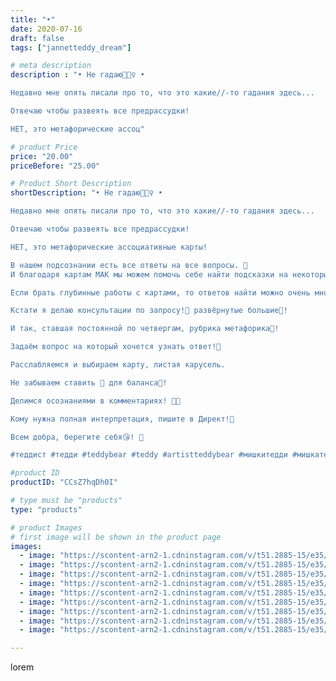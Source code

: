 ```yaml
---
title: "•"
date: 2020-07-16
draft: false
tags: ["jannetteddy_dream"]

# meta description
description : "• Не гадаю🤦🏼‍♀️ •

Недавно мне опять писали про то, что это какие//-то гадания здесь...

Отвечаю чтобы развеять все предрассудки!

НЕТ, это метафорические ассоц"

# product Price
price: "20.00"
priceBefore: "25.00"

# Product Short Description
shortDescription: "• Не гадаю🤦🏼‍♀️ •

Недавно мне опять писали про то, что это какие//-то гадания здесь...

Отвечаю чтобы развеять все предрассудки!

НЕТ, это метафорические ассоциативные карты!

В нашем подсознании есть все ответы на все вопросы. 💫
И благодаря картам МАК мы можем помочь себе найти подсказки на некоторые вопросы! 

Если брать глубинные работы с картами, то ответов найти можно очень много! 

Кстати я делаю консультации по запросу!💞 развёрнутые большие💫!

И так, ставшая постоянной по четвергам, рубрика метафорика💫!

Задаём вопрос на который хочется узнать ответ!🦋

Расслабляемся и выбираем карту, листая карусель. 

Не забываем ставить 💞 для баланса💞!

Делимся осознаниями в комментариях! 🙏💞

Кому нужна полная интерпретация, пишите в Директ!💞

Всем добра, берегите себя😘! 💫

#теддист #тедди #teddybear #teddy #artistteddybear #мишкитедди #мишкатедди #teddybear🐻 #teddy🐻 #teddy_bear #teddybearlove #artistteddybear #artistteddy #своимируками #ручнаяработа #моявесна #распродажа #медведиспасутмир #мойпомощниккнига #jannettcollection #королевствотеддишик #картымак #метафорическиекарты #ассоциативныекарты #арттерапия #психология #jannetteddy_психология"

#product ID
productID: "CCsZ7hqDh0I"

# type must be "products"
type: "products"

# product Images
# first image will be shown in the product page
images:
  - image: "https://scontent-arn2-1.cdninstagram.com/v/t51.2885-15/e35/s1080x1080/108478446_743554626447625_3317685031825296627_n.jpg?_nc_ht=scontent-arn2-1.cdninstagram.com&_nc_cat=101&_nc_ohc=G7QSdDmVZ34AX-RDz9r&tp=1&oh=aec6d20e7de613e0eb5cb833fdaf3b9e&oe=605C6EAB&ig_cache_key=MjM1NDM3MDc0MjgxNDg3MDIxMg%3D%3D.2"
  - image: "https://scontent-arn2-1.cdninstagram.com/v/t51.2885-15/e35/s1080x1080/108172107_1902783663185146_5929211714223471649_n.jpg?_nc_ht=scontent-arn2-1.cdninstagram.com&_nc_cat=110&_nc_ohc=-z-Ly9JD8x4AX-G3VYd&tp=1&oh=cff013098102961694cffc442254729c&oe=605B6EFE&ig_cache_key=MjM1NDM3MDc0Mjc5ODA2MjUwMQ%3D%3D.2"
  - image: "https://scontent-arn2-1.cdninstagram.com/v/t51.2885-15/e35/s1080x1080/108558215_852218535304171_777697912548607316_n.jpg?_nc_ht=scontent-arn2-1.cdninstagram.com&_nc_cat=107&_nc_ohc=kqS7CZ34TqAAX8rTBrx&tp=1&oh=d611c2d4be1087bc5c7b33f517b73744&oe=605CC80C&ig_cache_key=MjM1NDM3MDc0Mjg0ODM1ODU4OQ%3D%3D.2"
  - image: "https://scontent-arn2-1.cdninstagram.com/v/t51.2885-15/e35/s1080x1080/108342116_971494099968793_7535698518876678538_n.jpg?_nc_ht=scontent-arn2-1.cdninstagram.com&_nc_cat=101&_nc_ohc=bKWHbDvhrzYAX-2J6rm&tp=1&oh=00ac00ea385b807680c3cf69df988105&oe=605A872E&ig_cache_key=MjM1NDM3MDc0MjgzMTY3MTMyOA%3D%3D.2"
  - image: "https://scontent-arn2-1.cdninstagram.com/v/t51.2885-15/e35/s1080x1080/109562959_2638365889764290_7745724676059017364_n.jpg?_nc_ht=scontent-arn2-1.cdninstagram.com&_nc_cat=102&_nc_ohc=zA-0FbUrZkgAX9hCI2g&tp=1&oh=76814026f10d6ca3b345db266a0f76af&oe=605A1E74&ig_cache_key=MjM1NDM3MDc0Mjg0MDA2ODA2OA%3D%3D.2"
  - image: "https://scontent-arn2-1.cdninstagram.com/v/t51.2885-15/e35/s1080x1080/109448061_2069874003137342_3896504272946765571_n.jpg?_nc_ht=scontent-arn2-1.cdninstagram.com&_nc_cat=102&_nc_ohc=KitY9ZrKCR4AX8Ukwpe&tp=1&oh=b2d9e24a0b93712c9b8ef7891549a053&oe=605B362A&ig_cache_key=MjM1NDM3MDc0Mjg1Njg3Mzg1MA%3D%3D.2"
  - image: "https://scontent-arn2-1.cdninstagram.com/v/t51.2885-15/e35/s1080x1080/107963384_310112643497614_992606024249760655_n.jpg?_nc_ht=scontent-arn2-1.cdninstagram.com&_nc_cat=110&_nc_ohc=9VSu1H5I1TEAX9tXBN8&tp=1&oh=0f46b6e1dc7fcc33c63be34f9bf1159c&oe=605D500C&ig_cache_key=MjM1NDM3MDc0MjgyMzM5MzY3Ng%3D%3D.2"
  - image: "https://scontent-arn2-1.cdninstagram.com/v/t51.2885-15/e35/s1080x1080/108221509_1145736285800418_7703182371772554682_n.jpg?_nc_ht=scontent-arn2-1.cdninstagram.com&_nc_cat=106&_nc_ohc=1wAdwLeg65UAX9nXbGn&tp=1&oh=947988d6137da30a8c29e5d553980551&oe=605A224A&ig_cache_key=MjM1NDM3MDc0Mjg5MDMxODE5OA%3D%3D.2"
  - image: "https://scontent-arn2-1.cdninstagram.com/v/t51.2885-15/e35/s1080x1080/108310644_1142347486158487_8321021863096465094_n.jpg?_nc_ht=scontent-arn2-1.cdninstagram.com&_nc_cat=107&_nc_ohc=3tUm5gHnywkAX_TPEwR&tp=1&oh=92139cc80b7efd41ac1d6ea2cc6bd066&oe=605CA151&ig_cache_key=MjM1NDM3MDc0MjkyMzk4MjE3MA%3D%3D.2"

---
```

lorem
